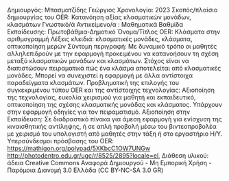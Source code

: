 Δημιουργός: Μπασματζίδης Γεώργιος
Χρονολογία: 2023
Σκοπός/πλαίσιο δημιουργίας του OER: Κατανόηση αξίας κλασματικών μονάδων, κλασμάτων
Γνωστικό/ά Αντικείμενο/α : Μαθηματικά
Βαθμίδα Εκπαίδευσης: Πρωτοβάθμια-Δημοτικό
Όνομα/Τίτλος OER: Κλάσματα στην αριθμογραμμή
Λέξεις κλειδιά:  κλασματικές μονάδες, κλάσματα, οπτικοποίηση μερών
Σύντομη περιγραφή:
Με δυναμικό τρόπο οι μαθητές αλληλεπιδρούν με την εφαρμογή προκειμένου να κατανοήσουν τη σχέση μεταξύ κλασματικών μονάδων και κλασμάτων. Στόχος είναι να διαπιστώσουν πειραματικά πώς ένα κλάσμα αποτελείται από κλασματικές μονάδες. Μπορεί να συνεχιστεί η εφαρμογή με άλλα αντίστοιχα παραδείγματα κλασμάτων.
Προβληματική της επιλογής του συγκεκριμένου τύπου OER και της αντίστοιχης τεχνολογίας:  Αξιοποίηση της τεχνολογίας, ευκολία χειρισμού για μαθητή και εκπαιδευτικό, οπτικοποίηση της σχέσης κλασματικής μονάδας και κλάσματος. Υπάρχουν στην εφαρμογή οδηγίες για  τον πειραματισμό.
Αξιοποίηση στην Εκπαίδευση: 
Σε διαδραστικό πίνακα για άμεση εφαρμογή για ενίσχυση της κιναισθητικής αντίληψης, ή σε απλή προβολή μέσω του βιντεοπροβολέα με χειρισμό του υπολογιστή από μαθητές  στην τάξη ή στο εργαστήριο Η/Υ.
Υπερσύνδεσμοι πρόσβασης του OER:
https://mathigon.org/polypad/5XKbcC1OW7UNGw
http://photodentro.edu.gr/ugc/r/8525/2895?locale=el,
Διάθεση  υλικού: άδεια Creative Commons Αναφορά Δημιουργού - Μη Εμπορική Χρήση - Παρόμοια Διανομή 3.0 Ελλάδα (CC BY-NC-SA 3.0 GR)
